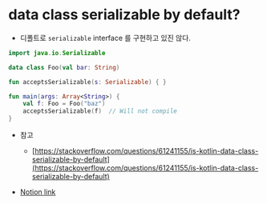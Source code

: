 # data class serializable by default?

- 디폴트로 `serializable` interface 를 구현하고 있진 않다.

```kotlin
import java.io.Serializable

data class Foo(val bar: String)

fun acceptsSerializable(s: Serializable) { }

fun main(args: Array<String>) {
    val f: Foo = Foo("baz")
    acceptsSerializable(f)  // Will not compile
}
```

- 참고
    - [https://stackoverflow.com/questions/61241155/is-kotlin-data-class-serializable-by-default](https://stackoverflow.com/questions/61241155/is-kotlin-data-class-serializable-by-default)


- [Notion link](https://jennyuni.notion.site/data-class-serializable-by-default-164113969cd546808c33844be1e31ea2)
